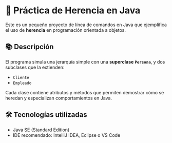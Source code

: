 # 🧬 Práctica de Herencia en Java

Este es un pequeño proyecto de línea de comandos en Java que ejemplifica el uso de **herencia** en programación orientada a objetos.

## 📚 Descripción

El programa simula una jerarquía simple con una **superclase `Persona`**, y dos subclases que la extienden:

- `Cliente`
- `Empleado`

Cada clase contiene atributos y métodos que permiten demostrar cómo se heredan y especializan comportamientos en Java.

## 🛠️ Tecnologías utilizadas

- Java SE (Standard Edition)
- IDE recomendado: IntelliJ IDEA, Eclipse o VS Code

